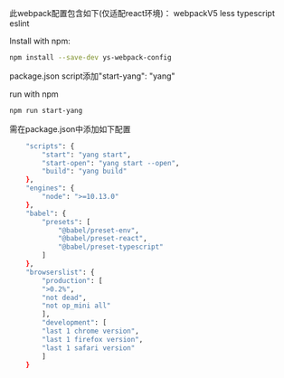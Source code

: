 此webpack配置包含如下(仅适配react环境)：
webpackV5  less  typescript  eslint

Install with npm:

```bash
npm install --save-dev ys-webpack-config
```

package.json  script添加"start-yang": "yang"

run with npm

```bash
npm run start-yang
```



需在package.json中添加如下配置
```bash
    "scripts": {
        "start": "yang start",
        "start-open": "yang start --open",
        "build": "yang build"
    },
    "engines": {
        "node": ">=10.13.0"
    },
    "babel": {
        "presets": [
            "@babel/preset-env",
            "@babel/preset-react",
            "@babel/preset-typescript"
        ]
    },
    "browserslist": {
        "production": [
        ">0.2%",
        "not dead",
        "not op_mini all"
        ],
        "development": [
        "last 1 chrome version",
        "last 1 firefox version",
        "last 1 safari version"
        ]
    }
```
